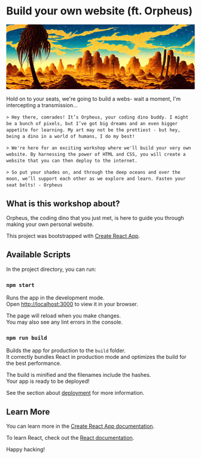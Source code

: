 # Build your own website (ft. Orpheus)

![Backdrop](assets/backdrop.jpeg)

Hold on to your seats, we're going to build a webs- wait a moment, I'm intercepting a transmission...

`> Hey there, comrades! It’s Orpheus, your coding dino buddy. I might be a bunch of pixels, but I’ve got big dreams and an even bigger appetite for learning. My art may not be the prettiest - but hey, being a dino in a world of humans, I do my best!`

`> We're here for an exciting workshop where we'll build your very own website. By harnessing the power of HTML and CSS, you will create a website that you can then deploy to the internet.`

`> So put your shades on, and through the deep oceans and over the moon, we’ll support each other as we explore and learn. Fasten your seat belts! - Orpheus`

## What is this workshop about?

Orpheus, the coding dino that you just met, is here to guide you through making your own personal website.

This project was bootstrapped with [Create React App](https://github.com/facebook/create-react-app).

## Available Scripts

In the project directory, you can run:

### `npm start`

Runs the app in the development mode.\
Open [http://localhost:3000](http://localhost:3000) to view it in your browser.

The page will reload when you make changes.\
You may also see any lint errors in the console.

### `npm run build`

Builds the app for production to the `build` folder.\
It correctly bundles React in production mode and optimizes the build for the best performance.

The build is minified and the filenames include the hashes.\
Your app is ready to be deployed!

See the section about [deployment](https://facebook.github.io/create-react-app/docs/deployment) for more information.

## Learn More

You can learn more in the [Create React App documentation](https://facebook.github.io/create-react-app/docs/getting-started).

To learn React, check out the [React documentation](https://reactjs.org/).

Happy hacking!
